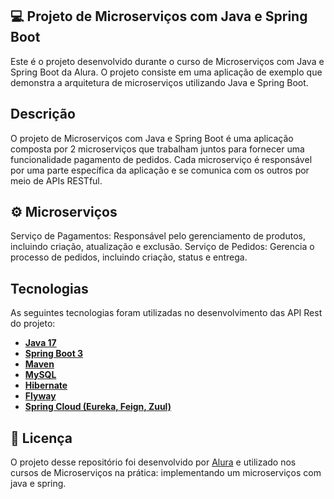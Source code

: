 ## 💻 Projeto de Microserviços com Java e Spring Boot

Este é o projeto desenvolvido durante o curso de Microserviços com Java e Spring Boot da Alura. 
O projeto consiste em uma aplicação de exemplo que demonstra a arquitetura de microserviços utilizando Java e Spring Boot.

## Descrição

O projeto de Microserviços com Java e Spring Boot é uma aplicação composta por 2 microserviços que trabalham juntos para fornecer uma funcionalidade pagamento de pedidos. 
Cada microserviço é responsável por uma parte específica da aplicação e se comunica com os outros por meio de APIs RESTful.

## ⚙️ Microserviços

Serviço de Pagamentos: Responsável pelo gerenciamento de produtos, incluindo criação, atualização e exclusão.
Serviço de Pedidos: Gerencia o processo de pedidos, incluindo criação, status e entrega.

## Tecnologias 

As seguintes tecnologias foram utilizadas no desenvolvimento das API Rest do projeto:

- **[Java 17](https://www.oracle.com/java)**
- **[Spring Boot 3](https://spring.io/projects/spring-boot)**
- **[Maven](https://maven.apache.org)**
- **[MySQL](https://www.mysql.com)**
- **[Hibernate](https://hibernate.org)**
- **[Flyway](https://flywaydb.org)**
- **[Spring Cloud (Eureka, Feign, Zuul)](https://spring.io/projects/spring-cloud)**

## 📝 Licença

O projeto desse repositório foi desenvolvido por [Alura](https://www.alura.com.br) e utilizado nos cursos de Microserviços na prática: implementando um microserviços com java e spring.


